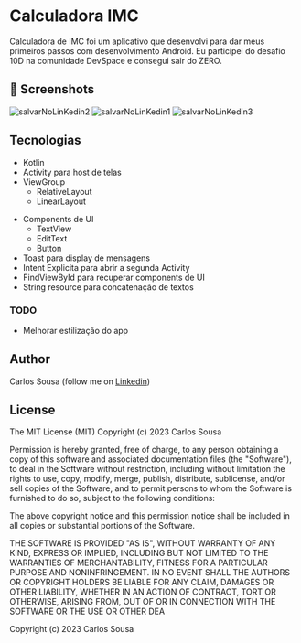 # Calculadora IMC
Calculadora de IMC foi um aplicativo que desenvolvi para dar meus primeiros passos com desenvolvimento Android. Eu participei do desafio 10D na comunidade DevSpace e consegui sair do ZERO. 




## :camera_flash: Screenshots
<!-- You can add more screenshots here if you like -->

![salvarNoLinKedin2](https://github.com/Scarlosandre0/IMCCalculatorProject/assets/61121205/871bfea8-1fe7-469c-be3a-8955891c2db3)
![salvarNoLinKedin1](https://github.com/Scarlosandre0/IMCCalculatorProject/assets/61121205/1c8c504d-2b00-472e-94f2-5ad1f48cf20e)
![salvarNoLinKedin3](https://github.com/Scarlosandre0/IMCCalculatorProject/assets/61121205/c75cfe78-6273-42b8-b4d6-b2e8e5ee9ede)

## Tecnologias
* Kotlin
* Activity para host de telas
* ViewGroup
    * RelativeLayout
    * LinearLayout
- Components de UI
    - TextView
    - EditText
    - Button
- Toast para display de mensagens
- Intent Explicita para abrir a segunda Activity
- FindViewById para recuperar components de UI
- String resource para concatenação de textos


### TODO
- Melhorar estilização do app

## Author
Carlos Sousa (follow me on [Linkedin](https://www.linkedin.com/in/scarlosandre0/))

## License

The MIT License (MIT)
Copyright (c) 2023 Carlos Sousa

Permission is hereby granted, free of charge, to any person obtaining a copy of
this software and associated documentation files (the "Software"), to deal in
the Software without restriction, including without limitation the rights to
use, copy, modify, merge, publish, distribute, sublicense, and/or sell copies of
the Software, and to permit persons to whom the Software is furnished to do so,
subject to the following conditions:

The above copyright notice and this permission notice shall be included in all
copies or substantial portions of the Software.

THE SOFTWARE IS PROVIDED "AS IS", WITHOUT WARRANTY OF ANY KIND, EXPRESS OR
IMPLIED, INCLUDING BUT NOT LIMITED TO THE WARRANTIES OF MERCHANTABILITY, FITNESS
FOR A PARTICULAR PURPOSE AND NONINFRINGEMENT. IN NO EVENT SHALL THE AUTHORS OR
COPYRIGHT HOLDERS BE LIABLE FOR ANY CLAIM, DAMAGES OR OTHER LIABILITY, WHETHER
IN AN ACTION OF CONTRACT, TORT OR OTHERWISE, ARISING FROM, OUT OF OR IN
CONNECTION WITH THE SOFTWARE OR THE USE OR OTHER DEA

Copyright (c) 2023 Carlos Sousa
